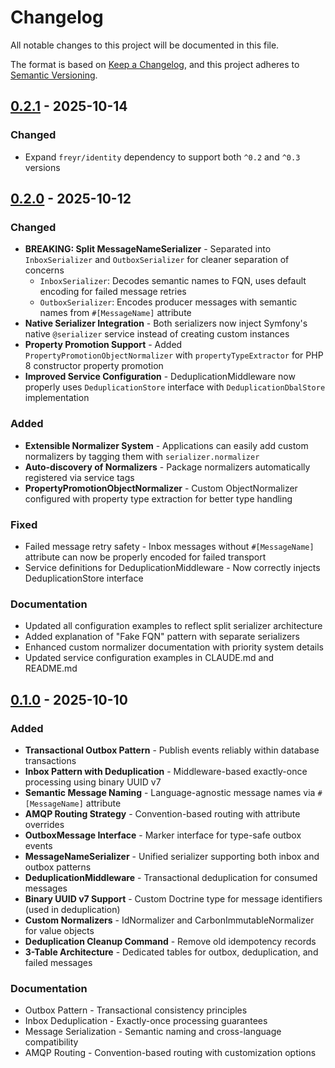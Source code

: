 # Changelog

All notable changes to this project will be documented in this file.

The format is based on [Keep a Changelog](https://keepachangelog.com/en/1.1.0/),
and this project adheres to [Semantic Versioning](https://semver.org/spec/v2.0.0.html).

## [0.2.1] - 2025-10-14

### Changed

- Expand `freyr/identity` dependency to support both `^0.2` and `^0.3` versions

## [0.2.0] - 2025-10-12

### Changed

- **BREAKING: Split MessageNameSerializer** - Separated into `InboxSerializer` and `OutboxSerializer` for cleaner separation of concerns
  - `InboxSerializer`: Decodes semantic names to FQN, uses default encoding for failed message retries
  - `OutboxSerializer`: Encodes producer messages with semantic names from `#[MessageName]` attribute
- **Native Serializer Integration** - Both serializers now inject Symfony's native `@serializer` service instead of creating custom instances
- **Property Promotion Support** - Added `PropertyPromotionObjectNormalizer` with `propertyTypeExtractor` for PHP 8 constructor property promotion
- **Improved Service Configuration** - DeduplicationMiddleware now properly uses `DeduplicationStore` interface with `DeduplicationDbalStore` implementation

### Added

- **Extensible Normalizer System** - Applications can easily add custom normalizers by tagging them with `serializer.normalizer`
- **Auto-discovery of Normalizers** - Package normalizers automatically registered via service tags
- **PropertyPromotionObjectNormalizer** - Custom ObjectNormalizer configured with property type extraction for better type handling

### Fixed

- Failed message retry safety - Inbox messages without `#[MessageName]` attribute can now be properly encoded for failed transport
- Service definitions for DeduplicationMiddleware - Now correctly injects DeduplicationStore interface

### Documentation

- Updated all configuration examples to reflect split serializer architecture
- Added explanation of "Fake FQN" pattern with separate serializers
- Enhanced custom normalizer documentation with priority system details
- Updated service configuration examples in CLAUDE.md and README.md

## [0.1.0] - 2025-10-10

### Added

- **Transactional Outbox Pattern** - Publish events reliably within database transactions
- **Inbox Pattern with Deduplication** - Middleware-based exactly-once processing using binary UUID v7
- **Semantic Message Naming** - Language-agnostic message names via `#[MessageName]` attribute
- **AMQP Routing Strategy** - Convention-based routing with attribute overrides
- **OutboxMessage Interface** - Marker interface for type-safe outbox events
- **MessageNameSerializer** - Unified serializer supporting both inbox and outbox patterns
- **DeduplicationMiddleware** - Transactional deduplication for consumed messages
- **Binary UUID v7 Support** - Custom Doctrine type for message identifiers (used in deduplication)
- **Custom Normalizers** - IdNormalizer and CarbonImmutableNormalizer for value objects
- **Deduplication Cleanup Command** - Remove old idempotency records
- **3-Table Architecture** - Dedicated tables for outbox, deduplication, and failed messages

### Documentation

- Outbox Pattern - Transactional consistency principles
- Inbox Deduplication - Exactly-once processing guarantees
- Message Serialization - Semantic naming and cross-language compatibility
- AMQP Routing - Convention-based routing with customization options

[0.2.1]: https://github.com/freyr/message-broker/releases/tag/0.2.1
[0.2.0]: https://github.com/freyr/message-broker/releases/tag/0.2.0
[0.1.0]: https://github.com/freyr/message-broker/releases/tag/0.1.0
